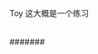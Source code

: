 Toy  这大概是一个练习
####
##
####
#####
####
###
###
###
#####
######
#######
#####
#####
##
###
#####
##
##
###
##
##
##
###
##
##
##
